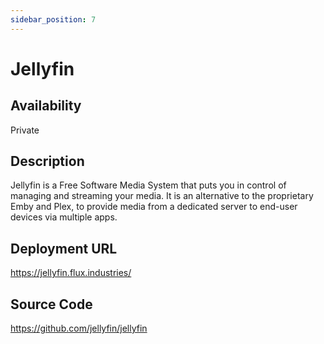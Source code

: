 ```yaml
---
sidebar_position: 7
---
```


# Jellyfin

## Availability
Private

## Description
Jellyfin is a Free Software Media System that puts you in control of managing and streaming your media. It is an alternative to the proprietary Emby and Plex, to provide media from a dedicated server to end-user devices via multiple apps.

## Deployment URL
https://jellyfin.flux.industries/

## Source Code
https://github.com/jellyfin/jellyfin